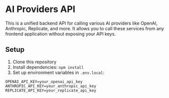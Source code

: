 # AI Providers API

This is a unified backend API for calling various AI providers like OpenAI, Anthropic, Replicate, and more. It allows you to call these services from any frontend application without exposing your API keys.

## Setup

1. Clone this repository
2. Install dependencies: `npm install`
3. Set up environment variables in `.env.local`:

```env
OPENAI_API_KEY=your_openai_api_key
ANTHROPIC_API_KEY=your_anthropic_api_key
REPLICATE_API_KEY=your_replicate_api_key
